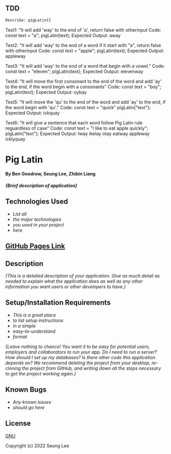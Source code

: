## TDD

```sh
Describe: pigLatin()
```
Test1: "It will add 'way' to the end of 'a', return false with otherinput
Code: 
const text = "a";
pigLatin(text);
Expected Output: away

Test2: "It will add 'way' to the end of a word if it start with "a", return false with otherinput
Code: 
const text = "apple";
pigLatin(text);
Expected Output: appleway

Test3: "It will add 'way' to the end of a word that begin with a vowel."
Code: 
const text = "eleven";
pigLatin(text);
Expected Output: elevenway

Test4: "It will move the first consonant to the end of the word and add 'ay' to the end, if the word begin with a consonants"
Code: 
const text = "boy";
pigLatin(text);
Expected Output: oybay

Test5: "It will move the 'qu' to the end of the word and add 'ay' to the end, if the word begin with 'qu'."
Code: 
const text = "quick"
pigLatin("text");
Expected Output: ickquay

Test6: "It will give a sentence that each word follow Pig Latin rule reguardless of case"
Code: 
const text = "I like to eat apple quickly";
pigLatin("text");
Expected Output: Iway ikelay otay eatway appleway icklyquay


# Pig Latin

#### By Ben Goodrow, Seung Lee, Zhibin Liang

#### _{Brief description of application}_

## Technologies Used

* _List all_
* _the major technologies_
* _you used in your project_
* _here_

## [GitHub Pages Link]()

## Description

_{This is a detailed description of your application. Give as much detail as needed to explain what the application does as well as any other information you want users or other developers to have.}_

## Setup/Installation Requirements

* _This is a great place_
* _to list setup instructions_
* _in a simple_
* _easy-to-understand_
* _format_

_{Leave nothing to chance! You want it to be easy for potential users, employers and collaborators to run your app. Do I need to run a server? How should I set up my databases? Is there other code this application depends on? We recommend deleting the project from your desktop, re-cloning the project from GitHub, and writing down all the steps necessary to get the project working again.}_

## Known Bugs

* _Any known issues_
* _should go here_

## License

[GNU](/LICENSE-GNU)

Copyright (c) 2022 Seung Lee

